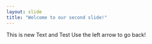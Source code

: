 ```yaml
---
layout: slide
title: "Welcome to our second slide!"
---
```

This is new Text and Test
Use the left arrow to go back!